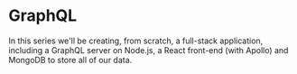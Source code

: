# GraphQL

In this series we'll be creating, from scratch, a full-stack application, including a GraphQL server on Node.js, 
a React front-end (with Apollo) and MongoDB to store all of our data.

